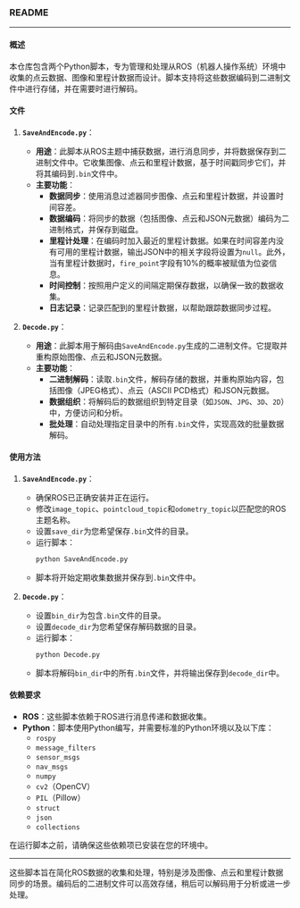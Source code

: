 ### README

---

#### 概述

本仓库包含两个Python脚本，专为管理和处理从ROS（机器人操作系统）环境中收集的点云数据、图像和里程计数据而设计。脚本支持将这些数据编码到二进制文件中进行存储，并在需要时进行解码。

#### 文件

1. **`SaveAndEncode.py`**：
    - **用途**：此脚本从ROS主题中捕获数据，进行消息同步，并将数据保存到二进制文件中。它收集图像、点云和里程计数据，基于时间戳同步它们，并将其编码到`.bin`文件中。
    - **主要功能**：
        - **数据同步**：使用消息过滤器同步图像、点云和里程计数据，并设置时间容差。
        - **数据编码**：将同步的数据（包括图像、点云和JSON元数据）编码为二进制格式，并保存到磁盘。
        - **里程计处理**：在编码时加入最近的里程计数据。如果在时间容差内没有可用的里程计数据，输出JSON中的相关字段将设置为`null`。此外，当有里程计数据时，`fire_point`字段有10%的概率被赋值为位姿信息。
        - **时间控制**：按照用户定义的间隔定期保存数据，以确保一致的数据收集。
        - **日志记录**：记录匹配到的里程计数据，以帮助跟踪数据同步过程。

2. **`Decode.py`**：
    - **用途**：此脚本用于解码由`SaveAndEncode.py`生成的二进制文件。它提取并重构原始图像、点云和JSON元数据。
    - **主要功能**：
        - **二进制解码**：读取`.bin`文件，解码存储的数据，并重构原始内容，包括图像（JPEG格式）、点云（ASCII PCD格式）和JSON元数据。
        - **数据组织**：将解码后的数据组织到特定目录（如`JSON`、`JPG`、`3D`、`2D`）中，方便访问和分析。
        - **批处理**：自动处理指定目录中的所有`.bin`文件，实现高效的批量数据解码。

#### 使用方法

1. **`SaveAndEncode.py`**：
    - 确保ROS已正确安装并正在运行。
    - 修改`image_topic`、`pointcloud_topic`和`odometry_topic`以匹配您的ROS主题名称。
    - 设置`save_dir`为您希望保存`.bin`文件的目录。
    - 运行脚本：
        ```bash
        python SaveAndEncode.py
        ```
    - 脚本将开始定期收集数据并保存到`.bin`文件中。

2. **`Decode.py`**：
    - 设置`bin_dir`为包含`.bin`文件的目录。
    - 设置`decode_dir`为您希望保存解码数据的目录。
    - 运行脚本：
        ```bash
        python Decode.py
        ```
    - 脚本将解码`bin_dir`中的所有`.bin`文件，并将输出保存到`decode_dir`中。

#### 依赖要求

- **ROS**：这些脚本依赖于ROS进行消息传递和数据收集。
- **Python**：脚本使用Python编写，并需要标准的Python环境以及以下库：
    - `rospy`
    - `message_filters`
    - `sensor_msgs`
    - `nav_msgs`
    - `numpy`
    - `cv2`（OpenCV）
    - `PIL`（Pillow）
    - `struct`
    - `json`
    - `collections`

在运行脚本之前，请确保这些依赖项已安装在您的环境中。

---

这些脚本旨在简化ROS数据的收集和处理，特别是涉及图像、点云和里程计数据同步的场景。编码后的二进制文件可以高效存储，稍后可以解码用于分析或进一步处理。


